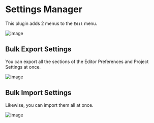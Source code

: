 # Settings Manager
This plugin adds 2 menus to the `Edit` menu.

![image](https://github.com/yeshjho/UESettingsManagerPlugin/assets/15519563/36aaff3f-7a6c-461b-9120-80b175d51ddf)

## Bulk Export Settings
You can export all the sections of the Editor Preferences and Project Settings at once.

![image](https://github.com/yeshjho/UESettingsManagerPlugin/assets/15519563/361b723b-c177-4a0f-ae30-8629ca8c3d7c)

## Bulk Import Settings
Likewise, you can import them all at once.

![image](https://github.com/yeshjho/UESettingsManagerPlugin/assets/15519563/50dc6ebb-e958-4406-bf24-f0db2734b904)
